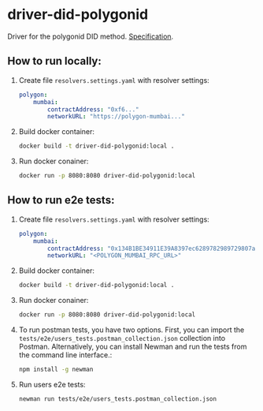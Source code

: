 # driver-did-polygonid
Driver for the polygonid DID method. 
[Specification](https://github.com/0xPolygonID/did-polygonid).

## How to run locally:
1. Create file `resolvers.settings.yaml` with resolver settings:
    ```yaml
    polygon:
        mumbai:
            contractAddress: "0xf6..."
            networkURL: "https://polygon-mumbai..."
    ```
2. Build docker container:
    ```bash
    docker build -t driver-did-polygonid:local .
    ```
3. Run docker conainer:
    ```bash
    docker run -p 8080:8080 driver-did-polygonid:local
    ```

## How to run e2e tests:
1. Create file `resolvers.settings.yaml` with resolver settings:
    ```yaml
    polygon:
        mumbai:
            contractAddress: "0x134B1BE34911E39A8397ec6289782989729807a4"
            networkURL: "<POLYGON_MUMBAI_RPC_URL>"
    ```
2. Build docker container:
    ```bash
    docker build -t driver-did-polygonid:local .
    ```
3. Run docker conainer:
    ```bash
    docker run -p 8080:8080 driver-did-polygonid:local
    ```
4. To run postman tests, you have two options. First, you can import the `tests/e2e/users_tests.postman_collection.json` collection into Postman. Alternatively, you can install Newman and run the tests from the command line interface.:
    ```bash
    npm install -g newman
    ```
5. Run users e2e tests:
    ```bash
    newman run tests/e2e/users_tests.postman_collection.json
    ```
